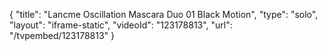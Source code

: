 {
    "title": "Lancme Oscillation Mascara Duo  01 Black Motion",
    "type": "solo",
    "layout": "iframe-static",
    "videoId": "123178813",
    "url": "\/tvpembed\/123178813"
}